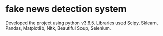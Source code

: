 # fake news detection system

Developed the project using python v3.6.5. Libraries used Scipy, Sklearn, Pandas, Matplotlib, Nltk, Beautiful Soup, Selenium.
